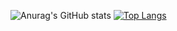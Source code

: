 ![Anurag's GitHub stats](https://github-readme-stats.vercel.app/api?username=kenya6565&show_icons=true&theme=tokyonight)
[![Top Langs](https://github-readme-stats.vercel.app/api/top-langs/?username=kenya6565&layout=compact)](https://github.com/anuraghazra/github-readme-stats)
